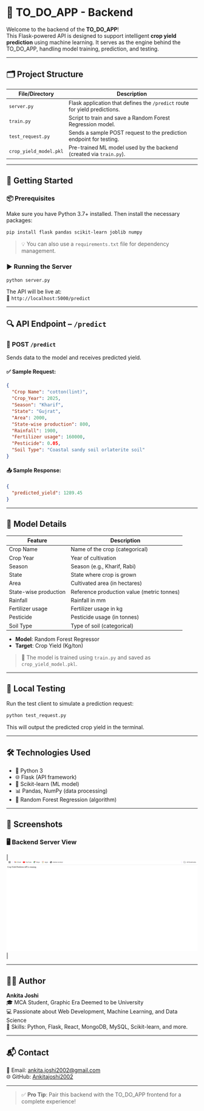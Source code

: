 # 🧠 TO_DO_APP - Backend

Welcome to the backend of the **TO_DO_APP**!  
This Flask-powered API is designed to support intelligent **crop yield prediction** using machine learning. It serves as the engine behind the TO_DO_APP, handling model training, prediction, and testing.

---

## 🗂️ Project Structure

| File/Directory       | Description                                                                 |
|----------------------|-----------------------------------------------------------------------------|
| `server.py`          | Flask application that defines the `/predict` route for yield predictions. |
| `train.py`           | Script to train and save a Random Forest Regression model.                 |
| `test_request.py`    | Sends a sample POST request to the prediction endpoint for testing.         |
| `crop_yield_model.pkl` | Pre-trained ML model used by the backend (created via `train.py`).       |

---

## 🚀 Getting Started

### 📦 Prerequisites

Make sure you have Python 3.7+ installed. Then install the necessary packages:

```bash
pip install flask pandas scikit-learn joblib numpy
```

> 💡 You can also use a `requirements.txt` file for dependency management.

### ▶️ Running the Server

```bash
python server.py
```

The API will be live at:  
📍 `http://localhost:5000/predict`

---

## 🔍 API Endpoint – `/predict`

### 📮 POST `/predict`

Sends data to the model and receives predicted yield.

#### ✅ Sample Request:

```json
{
  "Crop Name": "cotton(lint)",
  "Crop_Year": 2025,
  "Season": "Kharif",
  "State": "Gujrat",
  "Area": 2000,
  "State-wise production": 800,
  "Rainfall": 1900,
  "Fertilizer usage": 160000,
  "Pesticide": 0.05,
  "Soil Type": "Coastal sandy soil orlaterite soil"
}
```

#### 📤 Sample Response:

```json
{
  "predicted_yield": 1289.45
}
```

---

## 🧠 Model Details

| Feature              | Description                                |
|----------------------|--------------------------------------------|
| Crop Name            | Name of the crop (categorical)             |
| Crop Year            | Year of cultivation                        |
| Season               | Season (e.g., Kharif, Rabi)                |
| State                | State where crop is grown                  |
| Area                 | Cultivated area (in hectares)              |
| State-wise production| Reference production value (metric tonnes) |
| Rainfall             | Rainfall in mm                             |
| Fertilizer usage     | Fertilizer usage in kg                     |
| Pesticide            | Pesticide usage (in tonnes)                |
| Soil Type            | Type of soil (categorical)                 |

- **Model**: Random Forest Regressor  
- **Target**: Crop Yield (Kg/ton)

> 📌 The model is trained using `train.py` and saved as `crop_yield_model.pkl`.

---

## 🧪 Local Testing

Run the test client to simulate a prediction request:

```bash
python test_request.py
```

This will output the predicted crop yield in the terminal.

---

## 🛠 Technologies Used

- 🐍 Python 3
- 🌐 Flask (API framework)
- 🤖 Scikit-learn (ML model)
- 📊 Pandas, NumPy (data processing)
- 🧠 Random Forest Regression (algorithm)

---


## 📸 Screenshots

### 🖥 Backend Server View

| ![Server View](https://github.com/Ankitajoshi2002/Crop_Yeild-_predictor_System/blob/aff4f520967b96d280aad47f93c6b5f7962ce5a1/image/BACKEND_SERVER.png) |


---

## 👩‍💻 Author

**Ankita Joshi**  
🎓 MCA Student, Graphic Era Deemed to be University  
💻 Passionate about Web Development, Machine Learning, and Data Science  
🔧 Skills: Python, Flask, React, MongoDB, MySQL, Scikit-learn, and more.

---

## 📬 Contact

📧 Email: ankita.joshi2002@gmail.com  
🌐 GitHub: [Ankitajoshi2002](https://github.com/Ankitajoshi2002)

---

> ✅ **Pro Tip**: Pair this backend with the TO_DO_APP frontend for a complete experience!

